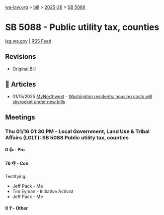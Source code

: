 [wa-law.org](/) > [bill](/bill/) > [2025-26](/bill/2025-26/) > [SB 5088](/bill/2025-26/sb/5088/)

# SB 5088 - Public utility tax, counties
[leg.wa.gov](https://app.leg.wa.gov/billsummary?BillNumber=5088&Year=2025&Initiative=false) | [RSS Feed](./rss.xml)

## Revisions
* [Original Bill](1/)

## 📰 Articles
* 01/15/2025 [MyNorthwest](/org/mynorthwest/) - [Washington residents: housing costs will skyrocket under new bills](https://mynorthwest.com/ktth/ktth-opinion/rantz-washington-utility-property-taxes-would-surge-by-3-under-democrats-bill/4028109#:~:text=Senate%20Bill%205088)

## Meetings
### Thu 01/16 01:30 PM - Local Government, Land Use & Tribal Affairs (LGLT): SB 5088 Public utility tax, counties
#### 0 👍 - Pro

#### 76 👎 - Con
Testifying:
* Jeff Pack - Me
* Tim Eyman - Initiative Activist
* Jeff Pack - Me

#### 0 ❓ - Other
